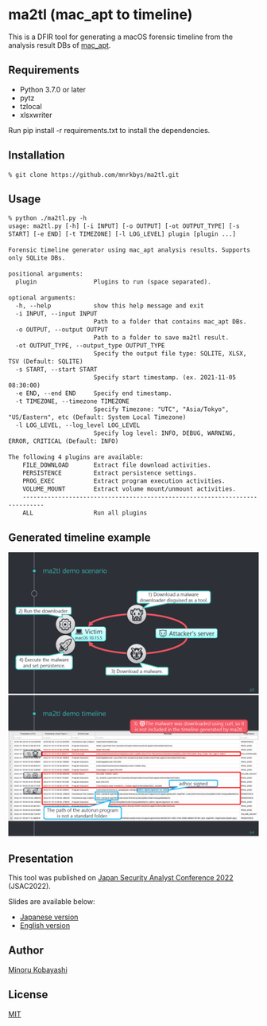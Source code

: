 # ma2tl (mac_apt to timeline)

This is a DFIR tool for generating a macOS forensic timeline from the analysis result DBs of [mac_apt](https://github.com/ydkhatri/mac_apt).

## Requirements

- Python 3.7.0 or later
- pytz
- tzlocal
- xlsxwriter

Run pip install -r requirements.txt to install the dependencies.

## Installation

```Shell
% git clone https://github.com/mnrkbys/ma2tl.git
```

## Usage

```Shell
% python ./ma2tl.py -h
usage: ma2tl.py [-h] [-i INPUT] [-o OUTPUT] [-ot OUTPUT_TYPE] [-s START] [-e END] [-t TIMEZONE] [-l LOG_LEVEL] plugin [plugin ...]

Forensic timeline generator using mac_apt analysis results. Supports only SQLite DBs.

positional arguments:
  plugin                Plugins to run (space separated).

optional arguments:
  -h, --help            show this help message and exit
  -i INPUT, --input INPUT
                        Path to a folder that contains mac_apt DBs.
  -o OUTPUT, --output OUTPUT
                        Path to a folder to save ma2tl result.
  -ot OUTPUT_TYPE, --output_type OUTPUT_TYPE
                        Specify the output file type: SQLITE, XLSX, TSV (Default: SQLITE)
  -s START, --start START
                        Specify start timestamp. (ex. 2021-11-05 08:30:00)
  -e END, --end END     Specify end timestamp.
  -t TIMEZONE, --timezone TIMEZONE
                        Specify Timezone: "UTC", "Asia/Tokyo", "US/Eastern", etc (Default: System Local Timezone)
  -l LOG_LEVEL, --log_level LOG_LEVEL
                        Specify log level: INFO, DEBUG, WARNING, ERROR, CRITICAL (Default: INFO)

The following 4 plugins are available:
    FILE_DOWNLOAD       Extract file download activities.
    PERSISTENCE         Extract persistence settings.
    PROG_EXEC           Extract program execution activities.
    VOLUME_MOUNT        Extract volume mount/unmount activities.
    ----------------------------------------------------------------------------
    ALL                 Run all plugins
```

## Generated timeline example

![Scenario](images/demo_scenario.png)
![Timeline](images/demo_timeline.png)

## Presentation

This tool was published on [Japan Security Analyst Conference 2022](https://jsac.jpcert.or.jp/en/index.html) (JSAC2022).

Slides are available below:

- [Japanese version](https://jsac.jpcert.or.jp/archive/2022/pdf/JSAC2022_2_kobayashi_jp.pdf)
- [English version](https://jsac.jpcert.or.jp/archive/2022/pdf/JSAC2022_2_kobayashi_en.pdf)

## Author

[Minoru Kobayashi](https://twitter.com/unkn0wnbit)

## License

[MIT](http://opensource.org/licenses/mit-license.php)

